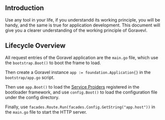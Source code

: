 ## Introduction

Use any tool in your life, if you understandd its working principle, you will be handy, and the same is true for application development. This document will give you a clearer understanding of the working principle of Goravevl.

## Lifecycle Overview

All request entries of the Goravel application are the `main.go` file, which use the `bootstrap.Boot()` to boot the frame to load.

Then create a Goravel instance `app := foundation.Application{}` in the `bootstrap/app.go` script.

Then use `app.Boot()` to load the [Service Proiders](serice-providers.md) registered in the bootloader framework, and use `config.Boot()` to load the configuration file under the config directory.

Finally, use `facades.Route.Run(facades.Config.GetString("app.host"))` in the `main.go` file to start the HTTP server.